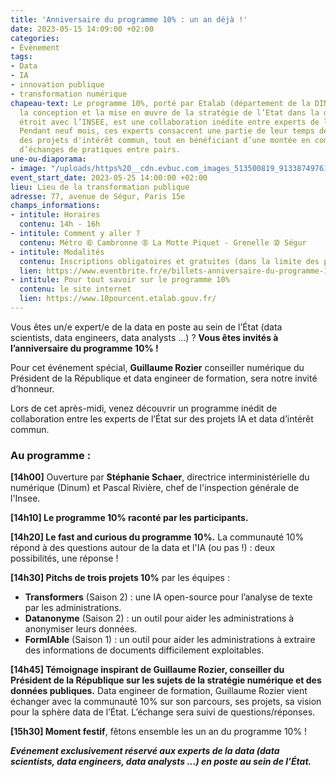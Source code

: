 ```yaml
---
title: 'Anniversaire du programme 10% : un an déjà !'
date: 2023-05-15 14:09:00 +02:00
categories:
- Évènement
tags:
- Data
- IA
- innovation publique
- transformation numérique
chapeau-text: Le programme 10%, porté par Etalab (département de la DINUM qui coordonne
  la conception et la mise en œuvre de la stratégie de l’Etat dans la donnée) en lien
  étroit avec l’INSEE, est une collaboration inédite entre experts de la data de l’État.
  Pendant neuf mois, ces experts consacrent une partie de leur temps de travail à
  des projets d'intérêt commun, tout en bénéficiant d’une montée en compétence et
  d’échanges de pratiques entre pairs.
une-ou-diaporama:
- image: "/uploads/https%20__cdn.evbuc.com_images_513500819_91338749761_1_original.jpg"
event_start_date: 2023-05-25 14:00:00 +02:00
lieu: Lieu de la transformation publique
adresse: 77, avenue de Ségur, Paris 15e
champs_informations:
- intitule: Horaires
  contenu: 14h - 16h
- intitule: Comment y aller ?
  contenu: Métro ➅ Cambronne ➇ La Motte Piquet - Grenelle ➉ Ségur
- intitule: Modalités
  contenu: Inscriptions obligatoires et gratuites (dans la limite des places disponibles)
  lien: https://www.eventbrite.fr/e/billets-anniversaire-du-programme-10-un-an-635338483507
- intitule: Pour tout savoir sur le programme 10%
  contenu: le site internet
  lien: https://www.10pourcent.etalab.gouv.fr/
---
```


Vous êtes un/e expert/e de la data en poste au sein de l’État (data scientists, data engineers, data analysts ...) ? **Vous êtes invités à l’anniversaire du programme 10% !**

Pour cet événement spécial, **Guillaume Rozier** conseiller numérique du Président de la République et data engineer de formation, sera notre invité d’honneur.

Lors de cet après-midi, venez découvrir un programme inédit de collaboration entre les experts de l’État sur des projets IA et data d’intérêt commun.

### Au programme :

**[14h00]** Ouverture par **Stéphanie Schaer**, directrice interministérielle du numérique (Dinum) et Pascal Rivière, chef de l'inspection générale de l'Insee. 

**[14h10] Le programme 10% raconté par les participants.** 

**[14h20] Le fast and curious du programme 10%.** La communauté 10% répond à des questions autour de la data et l'IA (ou pas !) : deux possibilités, une réponse !

**[14h30] Pitchs de trois projets 10%** par les équipes :
* **Transformers** (Saison 2) : une IA open-source pour l’analyse de texte par les administrations.
* **Datanonyme** (Saison 2) : un outil pour aider les administrations à anonymiser leurs données.
* **FormIAble** (Saison 1) : un outil pour aider les administrations à extraire des informations de documents difficilement exploitables. 

**[14h45] Témoignage inspirant de Guillaume Rozier, conseiller du Président de la République sur les sujets de la stratégie numérique et des données publiques.** Data engineer de formation, Guillaume Rozier vient échanger avec la communauté 10% sur son parcours, ses projets, sa vision pour la sphère data de l’État. L’échange sera suivi de questions/réponses.  

**[15h30] Moment festif**, fêtons ensemble les un an du programme 10% !

***Evénement exclusivement réservé aux experts de la data (data scientists, data engineers, data analysts ...) en poste au sein de l’État.***